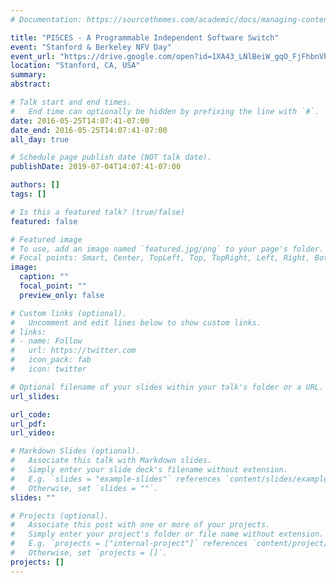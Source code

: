 ```yaml
---
# Documentation: https://sourcethemes.com/academic/docs/managing-content/

title: "PISCES - A Programmable Independent Software Switch"
event: "Stanford & Berkeley NFV Day"
event_url: "https://drive.google.com/open?id=1XA43_LNlBeiW_gqO_FjFhbnVhYqgTHH6"
location: "Stanford, CA, USA"
summary:
abstract:

# Talk start and end times.
#   End time can optionally be hidden by prefixing the line with `#`.
date: 2016-05-25T14:07:41-07:00
date_end: 2016-05-25T14:07:41-07:00
all_day: true

# Schedule page publish date (NOT talk date).
publishDate: 2019-07-04T14:07:41-07:00

authors: []
tags: []

# Is this a featured talk? (true/false)
featured: false

# Featured image
# To use, add an image named `featured.jpg/png` to your page's folder. 
# Focal points: Smart, Center, TopLeft, Top, TopRight, Left, Right, BottomLeft, Bottom, BottomRight.
image:
  caption: ""
  focal_point: ""
  preview_only: false

# Custom links (optional).
#   Uncomment and edit lines below to show custom links.
# links:
# - name: Follow
#   url: https://twitter.com
#   icon_pack: fab
#   icon: twitter

# Optional filename of your slides within your talk's folder or a URL.
url_slides:

url_code:
url_pdf:
url_video:

# Markdown Slides (optional).
#   Associate this talk with Markdown slides.
#   Simply enter your slide deck's filename without extension.
#   E.g. `slides = "example-slides"` references `content/slides/example-slides.md`.
#   Otherwise, set `slides = ""`.
slides: ""

# Projects (optional).
#   Associate this post with one or more of your projects.
#   Simply enter your project's folder or file name without extension.
#   E.g. `projects = ["internal-project"]` references `content/project/deep-learning/index.md`.
#   Otherwise, set `projects = []`.
projects: []
---
```

